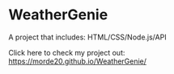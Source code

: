 # WeatherGenie
A project that includes: HTML/CSS/Node.js/API

Click here to check my project out:
https://morde20.github.io/WeatherGenie/
